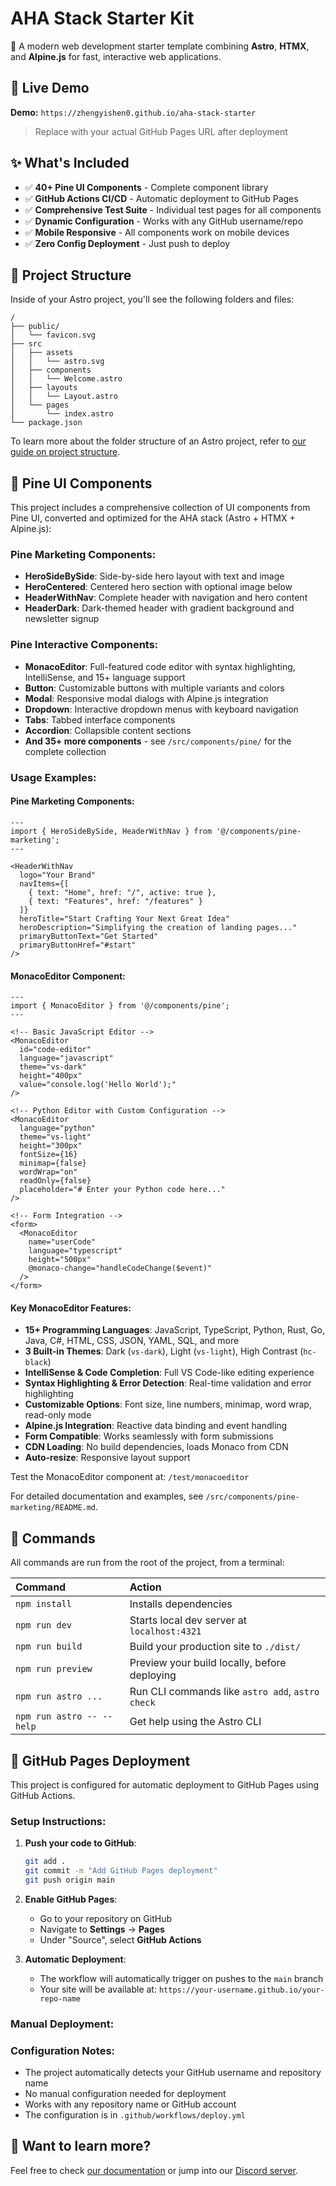 # AHA Stack Starter Kit

🚀 A modern web development starter template combining **Astro**, **HTMX**, and **Alpine.js** for fast, interactive web applications.

## 🌟 Live Demo

**Demo:** `https://zhengyishen0.github.io/aha-stack-starter`

> Replace with your actual GitHub Pages URL after deployment

## ✨ What's Included

- ✅ **40+ Pine UI Components** - Complete component library
- ✅ **GitHub Actions CI/CD** - Automatic deployment to GitHub Pages
- ✅ **Comprehensive Test Suite** - Individual test pages for all components
- ✅ **Dynamic Configuration** - Works with any GitHub username/repo
- ✅ **Mobile Responsive** - All components work on mobile devices
- ✅ **Zero Config Deployment** - Just push to deploy

## 🚀 Project Structure

Inside of your Astro project, you'll see the following folders and files:

```text
/
├── public/
│   └── favicon.svg
├── src
│   ├── assets
│   │   └── astro.svg
│   ├── components
│   │   └── Welcome.astro
│   ├── layouts
│   │   └── Layout.astro
│   └── pages
│       └── index.astro
└── package.json
```

To learn more about the folder structure of an Astro project, refer to [our guide on project structure](https://docs.astro.build/en/basics/project-structure/).

## 🎨 Pine UI Components

This project includes a comprehensive collection of UI components from Pine UI, converted and optimized for the AHA stack (Astro + HTMX + Alpine.js):

### Pine Marketing Components:
- **HeroSideBySide**: Side-by-side hero layout with text and image
- **HeroCentered**: Centered hero section with optional image below  
- **HeaderWithNav**: Complete header with navigation and hero content
- **HeaderDark**: Dark-themed header with gradient background and newsletter signup

### Pine Interactive Components:
- **MonacoEditor**: Full-featured code editor with syntax highlighting, IntelliSense, and 15+ language support
- **Button**: Customizable buttons with multiple variants and colors
- **Modal**: Responsive modal dialogs with Alpine.js integration
- **Dropdown**: Interactive dropdown menus with keyboard navigation
- **Tabs**: Tabbed interface components
- **Accordion**: Collapsible content sections
- **And 35+ more components** - see `/src/components/pine/` for the complete collection

### Usage Examples:

#### Pine Marketing Components:
```astro
---
import { HeroSideBySide, HeaderWithNav } from '@/components/pine-marketing';
---

<HeaderWithNav
  logo="Your Brand"
  navItems={[
    { text: "Home", href: "/", active: true },
    { text: "Features", href: "/features" }
  ]}
  heroTitle="Start Crafting Your Next Great Idea"
  heroDescription="Simplifying the creation of landing pages..."
  primaryButtonText="Get Started"
  primaryButtonHref="#start"
/>
```

#### MonacoEditor Component:
```astro
---
import { MonacoEditor } from '@/components/pine';
---

<!-- Basic JavaScript Editor -->
<MonacoEditor 
  id="code-editor"
  language="javascript"
  theme="vs-dark"
  height="400px"
  value="console.log('Hello World');"
/>

<!-- Python Editor with Custom Configuration -->
<MonacoEditor 
  language="python"
  theme="vs-light"
  height="300px"
  fontSize={16}
  minimap={false}
  wordWrap="on"
  readOnly={false}
  placeholder="# Enter your Python code here..."
/>

<!-- Form Integration -->
<form>
  <MonacoEditor 
    name="userCode"
    language="typescript"
    height="500px"
    @monaco-change="handleCodeChange($event)"
  />
</form>
```

#### Key MonacoEditor Features:
- **15+ Programming Languages**: JavaScript, TypeScript, Python, Rust, Go, Java, C#, HTML, CSS, JSON, YAML, SQL, and more
- **3 Built-in Themes**: Dark (`vs-dark`), Light (`vs-light`), High Contrast (`hc-black`)
- **IntelliSense & Code Completion**: Full VS Code-like editing experience
- **Syntax Highlighting & Error Detection**: Real-time validation and error highlighting
- **Customizable Options**: Font size, line numbers, minimap, word wrap, read-only mode
- **Alpine.js Integration**: Reactive data binding and event handling
- **Form Compatible**: Works seamlessly with form submissions
- **CDN Loading**: No build dependencies, loads Monaco from CDN
- **Auto-resize**: Responsive layout support

Test the MonacoEditor component at: `/test/monacoeditor`

For detailed documentation and examples, see `/src/components/pine-marketing/README.md`.

## 🧞 Commands

All commands are run from the root of the project, from a terminal:

| Command                   | Action                                           |
| :------------------------ | :----------------------------------------------- |
| `npm install`             | Installs dependencies                            |
| `npm run dev`             | Starts local dev server at `localhost:4321`      |
| `npm run build`           | Build your production site to `./dist/`          |
| `npm run preview`         | Preview your build locally, before deploying     |
| `npm run astro ...`       | Run CLI commands like `astro add`, `astro check` |
| `npm run astro -- --help` | Get help using the Astro CLI                     |

## 🚀 GitHub Pages Deployment

This project is configured for automatic deployment to GitHub Pages using GitHub Actions.

### Setup Instructions:

1. **Push your code to GitHub**:
   ```bash
   git add .
   git commit -m "Add GitHub Pages deployment"
   git push origin main
   ```

2. **Enable GitHub Pages**:
   - Go to your repository on GitHub
   - Navigate to **Settings** → **Pages**
   - Under "Source", select **GitHub Actions**

3. **Automatic Deployment**:
   - The workflow will automatically trigger on pushes to the `main` branch
   - Your site will be available at: `https://your-username.github.io/your-repo-name`

### Manual Deployment:
### Configuration Notes:
- The project automatically detects your GitHub username and repository name
- No manual configuration needed for deployment
- Works with any repository name or GitHub account
- The configuration is in `.github/workflows/deploy.yml`

## 👀 Want to learn more?

Feel free to check [our documentation](https://docs.astro.build) or jump into our [Discord server](https://astro.build/chat).
